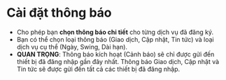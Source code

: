 # **Cài đặt thông báo**

- Cho phép bạn **chọn thông báo chi tiết** cho từng dịch vụ đã đăng ký.
- Bạn có thể chọn loại thông báo (Giao dịch, Cập nhật, Tin tức) và loại dịch vụ cụ thể (Ngày, Swing, Dài hạn).
- **QUAN TRỌNG**: Thông báo kích hoạt (Cảnh báo) sẽ chỉ được gửi đến thiết bị đã đăng nhập gần đây nhất. Thông báo Giao dịch, Cập nhật và Tin tức sẽ được gửi đến tất cả các thiết bị đã đăng nhập.

